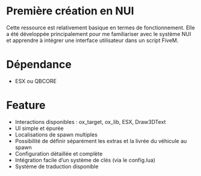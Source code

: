 # Première création en NUI
Cette ressource est relativement basique en termes de fonctionnement.
Elle a été développée principalement pour me familiariser avec le système NUI et apprendre à intégrer une interface utilisateur dans un script FiveM.

# Dépendance 
- ESX ou QBCORE

# Feature 
- Interactions disponibles : ox_target, ox_lib, ESX, Draw3DText
- UI simple et épurée
- Localisations de spawn multiples
- Possibilité de définir séparément les extras et la livrée du véhicule au spawn
- Configuration détaillée et complète
- Intégration facile d’un système de clés (via le config.lua)
- Système de traduction disponible
